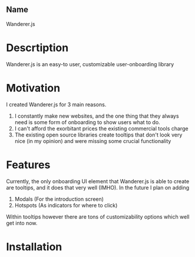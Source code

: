 ## Name

Wanderer.js

# Descrtiption

Wanderer.js is an easy-to user, customizable user-onboarding library

# Motivation

I created Wanderer.js for 3 main reasons.

1. I constantly make new websites, and the one thing that they always need is some form of onboarding to show users what to do.
2. I can't afford the exorbitant prices the existing commercial tools charge
3. The existing open source libraries create tooltips that don't look very nice (in my opinion) and were missing some crucial functionality

# Features

Currently, the only onboarding UI element that Wanderer.js is able to create are tooltips, and it does that very well (IMHO). In the future I plan on adding

1. Modals (For the introduction screen)
2. Hotspots (As indicators for where to click)

Within tooltips however there are tons of customizability options which well get into now.

# Installation
